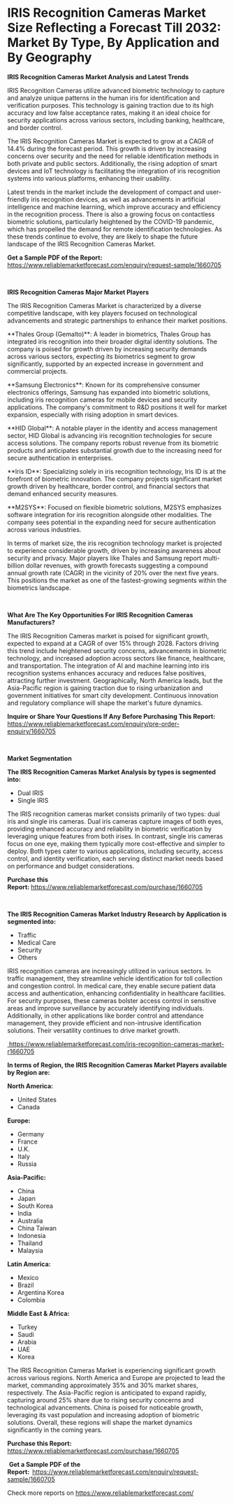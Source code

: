 <p><h1>IRIS Recognition Cameras Market Size Reflecting a Forecast Till 2032: Market By Type, By Application and By Geography</h1></p><p><strong>IRIS Recognition Cameras Market Analysis and Latest Trends</strong></p>
<p><p>IRIS Recognition Cameras utilize advanced biometric technology to capture and analyze unique patterns in the human iris for identification and verification purposes. This technology is gaining traction due to its high accuracy and low false acceptance rates, making it an ideal choice for security applications across various sectors, including banking, healthcare, and border control.</p><p>The IRIS Recognition Cameras Market is expected to grow at a CAGR of 14.4% during the forecast period. This growth is driven by increasing concerns over security and the need for reliable identification methods in both private and public sectors. Additionally, the rising adoption of smart devices and IoT technology is facilitating the integration of iris recognition systems into various platforms, enhancing their usability.</p><p>Latest trends in the market include the development of compact and user-friendly iris recognition devices, as well as advancements in artificial intelligence and machine learning, which improve accuracy and efficiency in the recognition process. There is also a growing focus on contactless biometric solutions, particularly heightened by the COVID-19 pandemic, which has propelled the demand for remote identification technologies. As these trends continue to evolve, they are likely to shape the future landscape of the IRIS Recognition Cameras Market.</p></p>
<p><strong>Get a Sample PDF of the Report:&nbsp;</strong> <a href="https://www.reliablemarketforecast.com/enquiry/request-sample/1660705?utm_campaign=3521&utm_medium=2&utm_source=Github&utm_content=ia&utm_term=10042025&utm_id=iris-recognition-cameras">https://www.reliablemarketforecast.com/enquiry/request-sample/1660705</a></p>
<p>&nbsp;</p>
<p><strong>IRIS Recognition Cameras Major Market Players</strong></p>
<p><p>The IRIS Recognition Cameras Market is characterized by a diverse competitive landscape, with key players focused on technological advancements and strategic partnerships to enhance their market positions. </p><p>**Thales Group (Gemalto)**: A leader in biometrics, Thales Group has integrated iris recognition into their broader digital identity solutions. The company is poised for growth driven by increasing security demands across various sectors, expecting its biometrics segment to grow significantly, supported by an expected increase in government and commercial projects.</p><p>**Samsung Electronics**: Known for its comprehensive consumer electronics offerings, Samsung has expanded into biometric solutions, including iris recognition cameras for mobile devices and security applications. The company's commitment to R&D positions it well for market expansion, especially with rising adoption in smart devices.</p><p>**HID Global**: A notable player in the identity and access management sector, HID Global is advancing iris recognition technologies for secure access solutions. The company reports robust revenue from its biometric products and anticipates substantial growth due to the increasing need for secure authentication in enterprises.</p><p>**Iris ID**: Specializing solely in iris recognition technology, Iris ID is at the forefront of biometric innovation. The company projects significant market growth driven by healthcare, border control, and financial sectors that demand enhanced security measures.</p><p>**M2SYS**: Focused on flexible biometric solutions, M2SYS emphasizes software integration for iris recognition alongside other modalities. The company sees potential in the expanding need for secure authentication across various industries.</p><p>In terms of market size, the iris recognition technology market is projected to experience considerable growth, driven by increasing awareness about security and privacy. Major players like Thales and Samsung report multi-billion dollar revenues, with growth forecasts suggesting a compound annual growth rate (CAGR) in the vicinity of 20% over the next five years. This positions the market as one of the fastest-growing segments within the biometrics landscape.</p></p>
<p>&nbsp;</p>
<p><strong>What Are The Key Opportunities For IRIS Recognition Cameras Manufacturers?</strong></p>
<p><p>The IRIS Recognition Cameras market is poised for significant growth, expected to expand at a CAGR of over 15% through 2028. Factors driving this trend include heightened security concerns, advancements in biometric technology, and increased adoption across sectors like finance, healthcare, and transportation. The integration of AI and machine learning into iris recognition systems enhances accuracy and reduces false positives, attracting further investment. Geographically, North America leads, but the Asia-Pacific region is gaining traction due to rising urbanization and government initiatives for smart city development. Continuous innovation and regulatory compliance will shape the market's future dynamics.</p></p>
<p><strong>Inquire or Share Your Questions If Any Before Purchasing This Report:</strong> <a href="https://www.reliablemarketforecast.com/enquiry/pre-order-enquiry/1660705?utm_campaign=3521&utm_medium=2&utm_source=Github&utm_content=ia&utm_term=10042025&utm_id=iris-recognition-cameras">https://www.reliablemarketforecast.com/enquiry/pre-order-enquiry/1660705</a></p>
<p>&nbsp;</p>
<p><strong>Market Segmentation</strong></p>
<p><strong>The IRIS Recognition Cameras Market Analysis by types is segmented into:</strong></p>
<p><ul><li>Dual IRIS</li><li>Single IRIS</li></ul></p>
<p><p>The IRIS recognition cameras market consists primarily of two types: dual iris and single iris cameras. Dual iris cameras capture images of both eyes, providing enhanced accuracy and reliability in biometric verification by leveraging unique features from both irises. In contrast, single iris cameras focus on one eye, making them typically more cost-effective and simpler to deploy. Both types cater to various applications, including security, access control, and identity verification, each serving distinct market needs based on performance and budget considerations.</p></p>
<p><strong>Purchase this Report:&nbsp;</strong><a href="https://www.reliablemarketforecast.com/purchase/1660705?utm_campaign=3521&utm_medium=2&utm_source=Github&utm_content=ia&utm_term=10042025&utm_id=iris-recognition-cameras">https://www.reliablemarketforecast.com/purchase/1660705</a></p>
<p>&nbsp;</p>
<p><strong>The IRIS Recognition Cameras Market Industry Research by Application is segmented into:</strong></p>
<p><ul><li>Traffic</li><li>Medical Care</li><li>Security</li><li>Others</li></ul></p>
<p><p>IRIS recognition cameras are increasingly utilized in various sectors. In traffic management, they streamline vehicle identification for toll collection and congestion control. In medical care, they enable secure patient data access and authentication, enhancing confidentiality in healthcare facilities. For security purposes, these cameras bolster access control in sensitive areas and improve surveillance by accurately identifying individuals. Additionally, in other applications like border control and attendance management, they provide efficient and non-intrusive identification solutions. Their versatility continues to drive market growth.</p></p>
<p><a href="https://www.reliablemarketforecast.com/iris-recognition-cameras-market-r1660705?utm_campaign=3521&utm_medium=2&utm_source=Github&utm_content=ia&utm_term=10042025&utm_id=iris-recognition-cameras">&nbsp;https://www.reliablemarketforecast.com/iris-recognition-cameras-market-r1660705</a></p>
<p><strong>In terms of Region, the IRIS Recognition Cameras Market Players available by Region are:</strong></p>
<p>
    <p> <strong> North America: </strong>
        <ul>
            <li>United States</li>
            <li>Canada</li>
        </ul>
        </p> 
    <p> <strong> Europe: </strong>
        <ul>
            <li>Germany</li>
            <li>France</li>
            <li>U.K.</li>
            <li>Italy</li>
            <li>Russia</li>
        </ul>
        </p> 
    <p> <strong> Asia-Pacific: </strong>
        <ul>
            <li>China</li>
            <li>Japan</li>
            <li>South Korea</li>
            <li>India</li>
            <li>Australia</li>
            <li>China Taiwan</li>
            <li>Indonesia</li>
            <li>Thailand</li>
            <li>Malaysia</li>
        </ul>
        </p> 
    <p> <strong> Latin America: </strong>
        <ul>
            <li>Mexico</li>
            <li>Brazil</li>
            <li>Argentina Korea</li>
            <li>Colombia</li>
        </ul>
        </p> 
    <p> <strong> Middle East & Africa: </strong>
        <ul>
            <li>Turkey</li>
            <li>Saudi</li>
            <li>Arabia</li>
            <li>UAE</li>
            <li>Korea</li>
        </ul>
    </p>
    </p>
<p><p>The IRIS Recognition Cameras Market is experiencing significant growth across various regions. North America and Europe are projected to lead the market, commanding approximately 35% and 30% market shares, respectively. The Asia-Pacific region is anticipated to expand rapidly, capturing around 25% share due to rising security concerns and technological advancements. China is poised for noticeable growth, leveraging its vast population and increasing adoption of biometric solutions. Overall, these regions will shape the market dynamics significantly in the coming years.</p></p>
<p><strong>Purchase this Report: </strong><a href="https://www.reliablemarketforecast.com/purchase/1660705?utm_campaign=3521&utm_medium=2&utm_source=Github&utm_content=ia&utm_term=10042025&utm_id=iris-recognition-cameras">https://www.reliablemarketforecast.com/purchase/1660705</a></p>
<p>&nbsp;<strong>Get a Sample PDF of the Report:&nbsp;&nbsp;</strong><a href="https://www.reliablemarketforecast.com/enquiry/request-sample/1660705?utm_campaign=3521&utm_medium=2&utm_source=Github&utm_content=ia&utm_term=10042025&utm_id=iris-recognition-cameras">https://www.reliablemarketforecast.com/enquiry/request-sample/1660705</a></p>
<p><strong></strong></p>
<p>Check more reports on <a href="https://www.reliablemarketforecast.com/?utm_campaign=3521&utm_medium=2&utm_source=Github&utm_content=ia&utm_term=10042025&utm_id=iris-recognition-cameras">https://www.reliablemarketforecast.com/</a></p>
